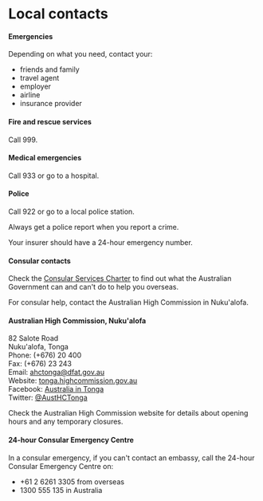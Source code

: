 # Local contacts

#### Emergencies

Depending on what you need, contact your:

* friends and family
* travel agent
* employer
* airline
* insurance provider

#### Fire and rescue services

Call 999.

#### Medical emergencies

Call 933 or go to a hospital.

#### Police

Call 922 or go to a local police station.

Always get a police report when you report a crime.

Your insurer should have a 24-hour emergency number.

#### Consular contacts

Check the [Consular Services Charter](/consular-services/consular-services-charter "Consular Services Charter") to find out what the Australian Government can and can't do to help you overseas.

For consular help, contact the Australian High Commission in Nuku'alofa.

#### Australian High Commission, Nuku'alofa

82 Salote Road   
Nuku'alofa, Tonga  
Phone: (+676) 20 400  
Fax: (+676) 23 243  
Email: [ahctonga@dfat.gov.au](mailto:ahctonga@dfat.gov.au)  
Website: [tonga.highcommission.gov.au](http://www.tonga.highcommission.gov.au/)  
Facebook: [Australia in Tonga](https://www.facebook.com/australiaintonga)  
Twitter: [@AustHCTonga](https://twitter.com/AustHCTonga)

Check the Australian High Commission website for details about opening hours and any temporary closures.

#### 24-hour Consular Emergency Centre

In a consular emergency, if you can't contact an embassy, call the 24-hour Consular Emergency Centre on:

* +61 2 6261 3305 from overseas
* 1300 555 135 in Australia